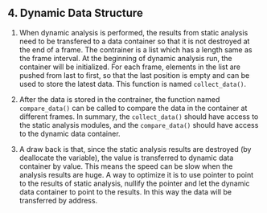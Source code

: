 ## 4. Dynamic Data Structure

1. When dynamic analysis is performed, the results from static analysis need to be transfered to a data container so that it is not destroyed at the end of a frame. The contrainer is a list which has a length same as the frame interval. At the beginning of dynamic analysis run, the container will be initialized. For each frame, elements in the list are pushed from last to first, so that the last position is empty and can be used to store the latest data. This function is named `collect_data()`.

2. After the data is stored in the contrainer, the function named `compare_data()` can be called to compare the data in the container at different frames. In summary, the `collect_data()` should have access to the static analysis modules, and the `compare_data()` should have access to the dynamic data container.

3. A draw back is that, since the static analysis results are destroyed (by deallocate the variable), the value is transferred to dynamic data container by value. This means the speed can be slow when the analysis results are huge. A way to optimize it is to use pointer to point to the results of static analysis, nullify the pointer and let the dynamic data container to point to the results. In this way the data will be transferred by address.



